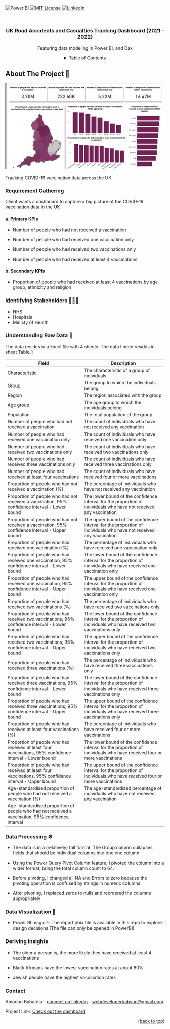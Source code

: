 
<!-- Improved compatibility of back to top link: See: https://github.com/othneildrew/Best-README-Template/pull/73 -->
<a name="readme-top"></a>
<!--
*** Thanks for checking out the Best-README-Template. If you have a suggestion
*** that would make this better, please fork the repo and create a pull request
*** or simply open an issue with the tag "enhancement".
*** Don't forget to give the project a star!
*** Thanks again! Now go create something AMAZING! :D
-->


![Power BI](https://img.shields.io/static/v1?style=for-the-badge&message=Power+BI&color=222222&logo=Power+BI&logoColor=F2C811&label=)
[![MIT License][license-shield]][license-url]
[![LinkedIn][linkedin-shield]][linkedin-url]

[license-shield]: https://img.shields.io/github/license/othneildrew/Best-README-Template.svg?style=for-the-badge
[license-url]: https://github.com/abbabson/COVID-19-Vaccination-UK/blob/209cd42deaec81334a18ef4f59affb090356263a/LICENSE.txt
[linkedin-shield]: https://img.shields.io/badge/-LinkedIn-black.svg?style=for-the-badge&logo=linkedin&colorB=555
[linkedin-url]: https://linkedin.com/in/abbabson


<!-- PROJECT LOGO -->
<br />
<div align="center">

  <h3 align="center">UK Road Accidents and Casualties Tracking Dashboard (2021 - 2022)</h3>

  <p align="center">
    Featuring data modeling in Power BI, 
    and Dax <br />



<!-- TABLE OF CONTENTS -->
<details>
  <summary>Table of Contents</summary>
  <ul>
    <li><a href="#requirement">Requirement gathering</a></li>
        <li><a href="#stakeholders">Identifying stakeholders</a></li>
        <li> <a href="#raw-data">Understanding raw data</a></li>
        <li><a href="#data-processing">Data processing</a></li> 
<li><a href="#modeling">Data modeling</a></li>
   <li><a href="#visualization">Data visualization</a></li> 
    <li><a href="#insights">Insights</a></li>
    <li><a href="#contact">Contact</a></li>
  </ul>
</details>


<div align="left">
<!-- ABOUT THE PROJECT -->
  
## About The Project 🍪 

![Dashboard](https://github.com/JoshuaOlubori/COVID-19-Vaccination-UK/blob/9658ed47b28d57aa1e6b5825adf9b42bb3c24425/screenshot.png)

Tracking COVID-19 vaccination data across the UK
<a name="requirement"/>
### Requirement Gathering

Client wants a dashboard to capture a big picture of the COVID-19 vaccination data in the UK

#### a. Primary KPIs
- Number of people who had not received a vaccination

- Number of people who had received one vaccination only

- Number of people who had received two vaccinations only

- Number of people who had received at least 4 vaccinations



#### b. Secondary KPIs
- Proportion of people who had received at least 4 vaccinations by age group, ethnicity and religion


<!-- -->
  <a name="stakeholders"/>
  
### Identifying Stakeholders 🧑🏽‍💼

- NHS
- Hospitals
- Ministy of Health
  
<a name="raw-data"/>
  
### Understanding Raw Data 🥩

The data resides in a Excel file with 4 sheets. The data I need resides in sheet Table_1
  
| Field | Description |
| ----- | ----------- |
| Characteristic | The characteristic of a group of individuals |
| Group | The group to which the individuals belong |
| Region | The region associated with the group |
| Age group | The age group to which the individuals belong |
| Population | The total population of the group |
| Number of people who had not received a vaccination | The count of individuals who have not received any vaccination |
| Number of people who had received one vaccination only | The count of individuals who have received one vaccination only |
| Number of people who had received two vaccinations only | The count of individuals who have received two vaccinations only |
| Number of people who had received three vaccinations only | The count of individuals who have received three vaccinations only |
| Number of people who had received at least four vaccinations | The count of individuals who have received four or more vaccinations |
| Proportion of people who had not received a vaccination (%) | The percentage of individuals who have not received any vaccination |
| Proportion of people who had not received a vaccination, 95% confidence interval - Lower bound | The lower bound of the confidence interval for the proportion of individuals who have not received any vaccination |
| Proportion of people who had not received a vaccination, 95% confidence interval - Upper bound | The upper bound of the confidence interval for the proportion of individuals who have not received any vaccination |
| Proportion of people who had received one vaccination (%) | The percentage of individuals who have received one vaccination only |
| Proportion of people who had received one vaccination, 95% confidence interval - Lower bound | The lower bound of the confidence interval for the proportion of individuals who have received one vaccination only |
| Proportion of people who had received one vaccination, 95% confidence interval - Upper bound | The upper bound of the confidence interval for the proportion of individuals who have received one vaccination only |
| Proportion of people who had received two vaccinations (%) | The percentage of individuals who have received two vaccinations only |
| Proportion of people who had received two vaccinations, 95% confidence interval - Lower bound | The lower bound of the confidence interval for the proportion of individuals who have received two vaccinations only |
| Proportion of people who had received two vaccinations, 95% confidence interval - Upper bound | The upper bound of the confidence interval for the proportion of individuals who have received two vaccinations only |
| Proportion of people who had received three vaccinations (%) | The percentage of individuals who have received three vaccinations only |
| Proportion of people who had received three vaccinations, 95% confidence interval - Lower bound | The lower bound of the confidence interval for the proportion of individuals who have received three vaccinations only |
| Proportion of people who had received three vaccinations, 95% confidence interval - Upper bound | The upper bound of the confidence interval for the proportion of individuals who have received three vaccinations only |
| Proportion of people who had received at least four vaccinations (%) | The percentage of individuals who have received four or more vaccinations |
| Proportion of people who had received at least four vaccinations, 95% confidence interval - Lower bound | The lower bound of the confidence interval for the proportion of individuals who have received four or more vaccinations |
| Proportion of people who had received at least four vaccinations, 95% confidence interval - Upper bound | The upper bound of the confidence interval for the proportion of individuals who have received four or more vaccinations |
| Age-standardised proportion of people who had not received a vaccination (%) | The age-standardized percentage of individuals who have not received any vaccination |
| Age-standardised proportion of people who had not received a vaccination, 95% confidence interval


  <a name="data-processing"/> 
  
### Data Processing ⚙️

- The data is in a (relatively) tall format: The Group column collapses fields that should be individual columns into one one column.

- Using the Power Query Pivot Column feature, I pivoted the column into a wider format, bring the total column count to 64.

- Before pivoting, I changed all NA and Errors to zero because the pivoting operation is confused by strings in numeric columns.

- After pivoting, I replaced zeros to nulls and reordered the columns appropriately

 

  <a name="visualization"/>
### Data Visualization 🎨

- Power BI magic!✨ The report pbix file is available in this repo to explore design decisions (The file can only be opened in PowerBI)

  <a name="insights"/>
### Deriving Insights

- The older a person is, the more likely they have received at least 4 vaccinations

- Black Africans have the lowest vaccination rates at about 60%

- Jewish people have the highest vaccination rates
 

<!-- CONTACT  ☎️ -->

  <a name="contact"/>
  
### Contact

Abiodun Babatola - [connect on linkedin](https://www.linkedin.com/in/abbabson) - webdeveloperbabson@gmail.com

Project Link: [Check out the dashboard](https://abbabson.my.canva.site/project-00k1)

<p align="right">(<a href="#readme-top">back to top</a>)</p>




